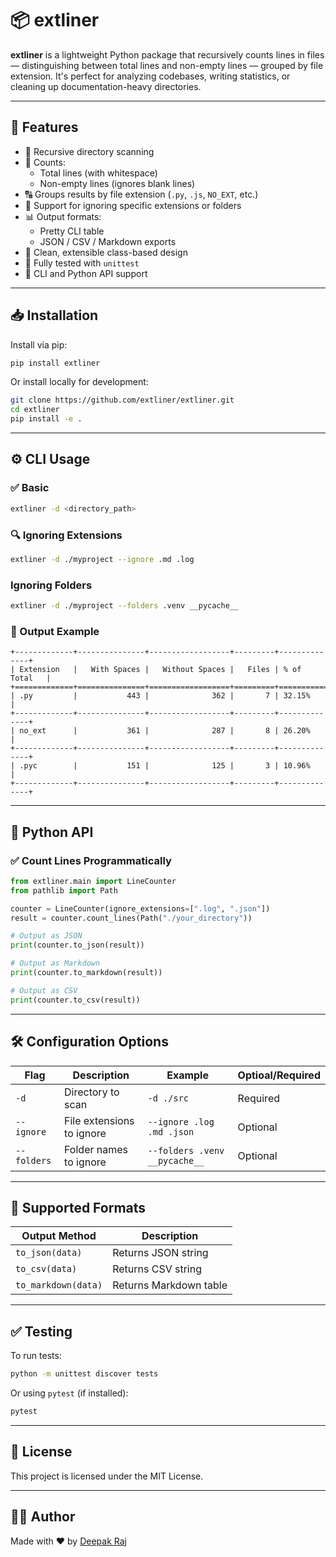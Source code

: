 # 📦 extliner

**extliner** is a lightweight Python package that recursively counts lines in files — distinguishing between total lines and non-empty lines — grouped by file extension. It's perfect for analyzing codebases, writing statistics, or cleaning up documentation-heavy directories.

---

## 🚀 Features

- 📂 Recursive directory scanning
- 🧮 Counts:
  - Total lines (with whitespace)
  - Non-empty lines (ignores blank lines)
- 🔠 Groups results by file extension (`.py`, `.js`, `NO_EXT`, etc.)
- 🚫 Support for ignoring specific extensions or folders
- 📊 Output formats:
  - Pretty CLI table
  - JSON / CSV / Markdown exports
- 🧩 Clean, extensible class-based design
- 🧪 Fully tested with `unittest`
- 🔧 CLI and Python API support

---

## 📥 Installation

Install via pip:

```bash
pip install extliner
```

Or install locally for development:

```bash
git clone https://github.com/extliner/extliner.git
cd extliner
pip install -e .
```

---

## ⚙️ CLI Usage

### ✅ Basic

```bash
extliner -d <directory_path>
```

### 🔍 Ignoring Extensions

```bash
extliner -d ./myproject --ignore .md .log
```

### Ignoring Folders

```bash
extliner -d ./myproject --folders .venv __pycache__
```

### 🧾 Output Example

```
+-------------+---------------+------------------+---------+--------------+
| Extension   |   With Spaces |   Without Spaces |   Files | % of Total   |
+=============+===============+==================+=========+==============+
| .py         |           443 |              362 |       7 | 32.15%       |
+-------------+---------------+------------------+---------+--------------+
| no_ext      |           361 |              287 |       8 | 26.20%       |
+-------------+---------------+------------------+---------+--------------+
| .pyc        |           151 |              125 |       3 | 10.96%       |
+-------------+---------------+------------------+---------+--------------+
```

---
## 🧱 Python API

### ✅ Count Lines Programmatically

```python
from extliner.main import LineCounter
from pathlib import Path

counter = LineCounter(ignore_extensions=[".log", ".json"])
result = counter.count_lines(Path("./your_directory"))

# Output as JSON
print(counter.to_json(result))

# Output as Markdown
print(counter.to_markdown(result))

# Output as CSV
print(counter.to_csv(result))
```

---

## 🛠️ Configuration Options

| Flag        | Description                       | Example                       | Optioal/Required |
| ----------- | --------------------------------- | ----------------------------- | ---------------- |
| `-d`        | Directory to scan      | `-d ./src`                    |  Required         |
| `--ignore`  | File extensions to ignore         | `--ignore .log .md .json`     | Optional         |
| `--folders` | Folder names to ignore | `--folders .venv __pycache__` | Optional         |

---

## 📂 Supported Formats

| Output Method       | Description            |
| ------------------- | ---------------------- |
| `to_json(data)`     | Returns JSON string    |
| `to_csv(data)`      | Returns CSV string     |
| `to_markdown(data)` | Returns Markdown table |

---

## ✅ Testing

To run tests:

```bash
python -m unittest discover tests
```

Or using `pytest` (if installed):

```bash
pytest
```

---

## 📄 License

This project is licensed under the MIT License.

---

## 👨‍💻 Author

Made with ❤️ by [Deepak Raj](https://github.com/extliner)

